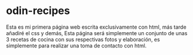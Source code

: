 # odin-recipes
Esta es mi primera página web escrita exclusivamente con html, más tarde añadiré el css y demás,
Esta página será simplemente un conjunto de unas 3 recetas de cocina con sus respectivas fotos y elaboración, es simplemente para realizar una toma de contacto con html.
